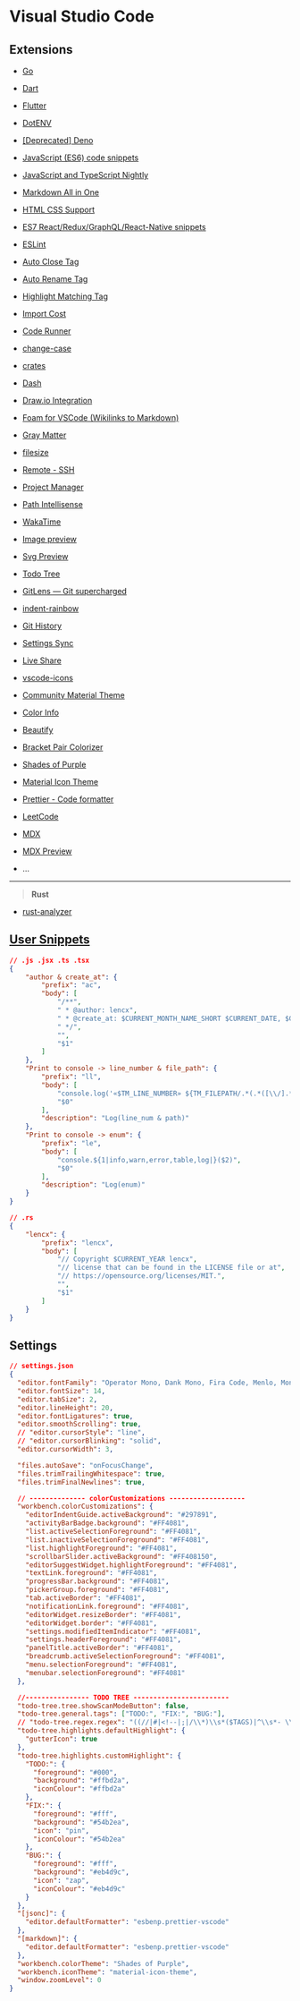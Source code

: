 # Visual Studio Code

## Extensions

* [Go](https://marketplace.visualstudio.com/items?itemName=golang.Go)
* [Dart](https://marketplace.visualstudio.com/items?itemName=Dart-Code.dart-code)
* [Flutter](https://marketplace.visualstudio.com/items?itemName=Dart-Code.flutter)
* [DotENV](https://marketplace.visualstudio.com/items?itemName=mikestead.dotenv)
* [[Deprecated] Deno](https://marketplace.visualstudio.com/items?itemName=justjavac.vscode-deno)
* [JavaScript (ES6) code snippets](https://marketplace.visualstudio.com/items?itemName=xabikos.JavaScriptSnippets)
* [JavaScript and TypeScript Nightly](https://marketplace.visualstudio.com/items?itemName=ms-vscode.vscode-typescript-next)
* [Markdown All in One](https://marketplace.visualstudio.com/items?itemName=yzhang.markdown-all-in-one)
* [HTML CSS Support](https://marketplace.visualstudio.com/items?itemName=ecmel.vscode-html-css)
* [ES7 React/Redux/GraphQL/React-Native snippets](https://marketplace.visualstudio.com/items?itemName=dsznajder.es7-react-js-snippets)
* [ESLint](https://marketplace.visualstudio.com/items?itemName=dbaeumer.vscode-eslint)
* [Auto Close Tag](https://marketplace.visualstudio.com/items?itemName=formulahendry.auto-close-tag)
* [Auto Rename Tag](https://marketplace.visualstudio.com/items?itemName=formulahendry.auto-rename-tag)
* [Highlight Matching Tag](https://marketplace.visualstudio.com/items?itemName=vincaslt.highlight-matching-tag)

* [Import Cost](https://marketplace.visualstudio.com/items?itemName=wix.vscode-import-cost)
* [Code Runner](https://marketplace.visualstudio.com/items?itemName=formulahendry.code-runner)
* [change-case](https://marketplace.visualstudio.com/items?itemName=wmaurer.change-case)
* [crates](https://marketplace.visualstudio.com/items?itemName=serayuzgur.crates)
* [Dash](https://marketplace.visualstudio.com/items?itemName=deerawan.vscode-dash)
* [Draw.io Integration](https://marketplace.visualstudio.com/items?itemName=hediet.vscode-drawio)
* [Foam for VSCode (Wikilinks to Markdown)](https://marketplace.visualstudio.com/items?itemName=foam.foam-vscode)
* [Gray Matter](https://marketplace.visualstudio.com/items?itemName=philipbe.theme-gray-matter)
* [filesize](https://marketplace.visualstudio.com/items?itemName=mkxml.vscode-filesize)
* [Remote - SSH](https://marketplace.visualstudio.com/items?itemName=ms-vscode-remote.remote-ssh)
* [Project Manager](https://marketplace.visualstudio.com/items?itemName=alefragnani.project-manager)
* [Path Intellisense](https://marketplace.visualstudio.com/items?itemName=christian-kohler.path-intellisense)
* [WakaTime](https://marketplace.visualstudio.com/items?itemName=WakaTime.vscode-wakatime)

* [Image preview](https://marketplace.visualstudio.com/items?itemName=kisstkondoros.vscode-gutter-preview)
* [Svg Preview](https://marketplace.visualstudio.com/items?itemName=SimonSiefke.svg-preview)
* [Todo Tree](https://marketplace.visualstudio.com/items?itemName=Gruntfuggly.todo-tree)
* [GitLens — Git supercharged](https://marketplace.visualstudio.com/items?itemName=eamodio.gitlens)
* [indent-rainbow](https://marketplace.visualstudio.com/items?itemName=oderwat.indent-rainbow)
* [Git History](https://marketplace.visualstudio.com/items?itemName=donjayamanne.githistory)
* [Settings Sync](https://marketplace.visualstudio.com/items?itemName=Shan.code-settings-sync)
* [Live Share](https://marketplace.visualstudio.com/items?itemName=MS-vsliveshare.vsliveshare)

* [vscode-icons](https://marketplace.visualstudio.com/items?itemName=vscode-icons-team.vscode-icons)
* [Community Material Theme](https://marketplace.visualstudio.com/items?itemName=Equinusocio.vsc-community-material-theme)
* [Color Info](https://marketplace.visualstudio.com/items?itemName=bierner.color-info)
* [Beautify](https://marketplace.visualstudio.com/items?itemName=HookyQR.beautify)
* [Bracket Pair Colorizer](https://marketplace.visualstudio.com/items?itemName=CoenraadS.bracket-pair-colorizer)
* [Shades of Purple](https://marketplace.visualstudio.com/items?itemName=ahmadawais.shades-of-purple)
* [Material Icon Theme](https://marketplace.visualstudio.com/items?itemName=PKief.material-icon-theme)
* [Prettier - Code formatter](https://marketplace.visualstudio.com/items?itemName=esbenp.prettier-vscode)

* [LeetCode](https://marketplace.visualstudio.com/items?itemName=LeetCode.vscode-leetcode)
* [MDX](https://marketplace.visualstudio.com/items?itemName=silvenon.mdx)
* [MDX Preview](https://marketplace.visualstudio.com/items?itemName=xyc.vscode-mdx-preview)
* ...

---

> **Rust**

* [rust-analyzer](https://rust-analyzer.github.io/manual.html#vs-code)

<!-- * [rls](https://github.com/rust-lang/rls)

```bash
# 1.
rustup toolchain install nightly
# 2.
rustup default nightly
# 3.
rustup update
# 4.
rustup component add rls rust-analysis rust-src
``` -->

## [User Snippets](https://code.visualstudio.com/docs/editor/userdefinedsnippets)

```json
// .js .jsx .ts .tsx
{
	"author & create_at": {
		"prefix": "ac",
		"body": [
			"/**",
			" * @author: lencx",
			" * @create_at: $CURRENT_MONTH_NAME_SHORT $CURRENT_DATE, $CURRENT_YEAR",
			" */",
			"",
			"$1"
		]
	},
	"Print to console -> line_number & file_path": {
		"prefix": "ll",
		"body": [
			"console.log('«$TM_LINE_NUMBER» ${TM_FILEPATH/.*(.*([\\/].*){3})$/$1/} ~> ', $1);",
			"$0"
		],
		"description": "Log(line_num & path)"
	},
	"Print to console -> enum": {
		"prefix": "le",
		"body": [
			"console.${1|info,warn,error,table,log|}($2)",
			"$0"
		],
		"description": "Log(enum)"
	}
}
```

```json
// .rs
{
	"lencx": {
		"prefix": "lencx",
		"body": [
			"// Copyright $CURRENT_YEAR lencx",
			"// license that can be found in the LICENSE file or at",
			"// https://opensource.org/licenses/MIT.",
			"",
			"$1"
		]
	}
}
```

## Settings

```json
// settings.json
{
  "editor.fontFamily": "Operator Mono, Dank Mono, Fira Code, Menlo, Monaco, 'Courier New', monospace",
  "editor.fontSize": 14,
  "editor.tabSize": 2,
  "editor.lineHeight": 20,
  "editor.fontLigatures": true,
  "editor.smoothScrolling": true,
  // "editor.cursorStyle": "line",
  // "editor.cursorBlinking": "solid",
  "editor.cursorWidth": 3,

  "files.autoSave": "onFocusChange",
  "files.trimTrailingWhitespace": true,
  "files.trimFinalNewlines": true,

  // -------------- colorCustomizations -------------------
  "workbench.colorCustomizations": {
    "editorIndentGuide.activeBackground": "#297891",
    "activityBarBadge.background": "#FF4081",
    "list.activeSelectionForeground": "#FF4081",
    "list.inactiveSelectionForeground": "#FF4081",
    "list.highlightForeground": "#FF4081",
    "scrollbarSlider.activeBackground": "#FF408150",
    "editorSuggestWidget.highlightForeground": "#FF4081",
    "textLink.foreground": "#FF4081",
    "progressBar.background": "#FF4081",
    "pickerGroup.foreground": "#FF4081",
    "tab.activeBorder": "#FF4081",
    "notificationLink.foreground": "#FF4081",
    "editorWidget.resizeBorder": "#FF4081",
    "editorWidget.border": "#FF4081",
    "settings.modifiedItemIndicator": "#FF4081",
    "settings.headerForeground": "#FF4081",
    "panelTitle.activeBorder": "#FF4081",
    "breadcrumb.activeSelectionForeground": "#FF4081",
    "menu.selectionForeground": "#FF4081",
    "menubar.selectionForeground": "#FF4081"
  },

  //---------------- TODO TREE ------------------------
  "todo-tree.tree.showScanModeButton": false,
  "todo-tree.general.tags": ["TODO:", "FIX:", "BUG:"],
  // "todo-tree.regex.regex": "((//|#|<!--|;|/\\*)\\s*($TAGS)|^\\s*- \\[ \\])",
  "todo-tree.highlights.defaultHighlight": {
    "gutterIcon": true
  },
  "todo-tree.highlights.customHighlight": {
    "TODO:": {
      "foreground": "#000",
      "background": "#ffbd2a",
      "iconColour": "#ffbd2a"
    },
    "FIX:": {
      "foreground": "#fff",
      "background": "#54b2ea",
      "icon": "pin",
      "iconColour": "#54b2ea"
    },
    "BUG:": {
      "foreground": "#fff",
      "background": "#eb4d9c",
      "icon": "zap",
      "iconColour": "#eb4d9c"
    }
  },
  "[jsonc]": {
    "editor.defaultFormatter": "esbenp.prettier-vscode"
  },
  "[markdown]": {
    "editor.defaultFormatter": "esbenp.prettier-vscode"
  },
  "workbench.colorTheme": "Shades of Purple",
  "workbench.iconTheme": "material-icon-theme",
  "window.zoomLevel": 0
}
```
